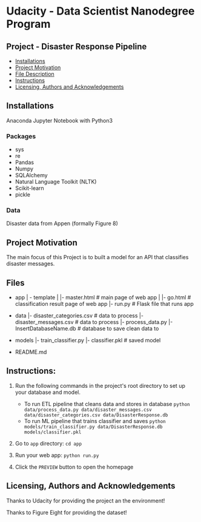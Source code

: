 # Udacity - Data Scientist Nanodegree Program
## Project - Disaster Response Pipeline

- [Installations](#inst)
- [Project Motivation](#promot)
- [File Description](#filedesc)
- [Instructions](#instruct)
- [Licensing, Authors and Acknowledgements](#license)

<a id='inst'></a>
## Installations
Anaconda Jupyter Notebook with Python3

### Packages
- sys
- re 
- Pandas
- Numpy
- SQLAlchemy
- Natural Language Toolkit (NLTK)
- Scikit-learn
- pickle

### Data
Disaster data from Appen (formally Figure 8)

<a id='promot'></a>
## Project Motivation
The main focus of this Project is to built a model for an API that classifies disaster messages.

<a id='filedesc'></a>
## Files

- app
| - template
| |- master.html  # main page of web app
| |- go.html  # classification result page of web app
|- run.py  # Flask file that runs app

- data
|- disaster_categories.csv  # data to process 
|- disaster_messages.csv  # data to process
|- process_data.py
|- InsertDatabaseName.db   # database to save clean data to

- models
|- train_classifier.py
|- classifier.pkl  # saved model 

- README.md

<a id='instruct'></a>
## Instructions:
1. Run the following commands in the project's root directory to set up your database and model.

    - To run ETL pipeline that cleans data and stores in database
        `python data/process_data.py data/disaster_messages.csv data/disaster_categories.csv data/DisasterResponse.db`
    - To run ML pipeline that trains classifier and saves
        `python models/train_classifier.py data/DisasterResponse.db models/classifier.pkl`

2. Go to `app` directory: `cd app`

3. Run your web app: `python run.py`

4. Click the `PREVIEW` button to open the homepage


<a id='license'></a>
## Licensing, Authors and Acknowledgements

Thanks to Udacity for providing the project an the environment!

Thanks to Figure Eight for providing the dataset!
